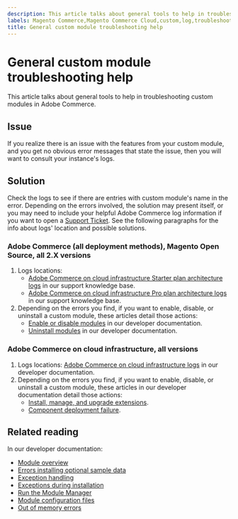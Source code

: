 ```yaml
---
description: This article talks about general tools to help in troubleshooting custom modules in Adobe Commerce.
labels: Magento Commerce,Magento Commerce Cloud,custom,log,troubleshooting,Adobe Commerce,cloud infrastructure,on-premises,Pro,Starter
title: General custom module troubleshooting help
---
```


# General custom module troubleshooting help

This article talks about general tools to help in troubleshooting custom modules in Adobe Commerce.

## Issue

If you realize there is an issue with the features from your custom module, and you get no obvious error messages that state the issue, then you will want to consult your instance's logs.

## Solution

Check the logs to see if there are entries with custom module's name in the error.  Depending on the errors involved, the solution may present itself, or you may need to include your helpful Adobe Commerce log information if you want to open a [Support Ticket](https://support.magento.com/hc/en-us/articles/360019088251-Submit-a-support-ticket). See the following paragraphs for the info about logs' location and possible solutions.

### Adobe Commerce (all deployment methods), Magento Open Source, all 2.X versions

1. Logs locations:
    * [Adobe Commerce on cloud infrastructure Starter plan architecture logs](https://support.magento.com/hc/en-us/articles/360020127552) in our support knowledge base.
    * [Adobe Commerce on cloud infrastructure Pro plan architecture logs](https://support.magento.com/hc/en-us/articles/360000318834-Log-locations-directories-for-Pro-plan-Integration-Staging-Production) in our support knowledge base.
1. Depending on the errors you find, if you want to enable, disable, or uninstall a custom module, these articles detail those actions:    
    * [Enable or disable modules](https://devdocs.magento.com/guides/v2.3/install-gde/install/cli/install-cli-subcommands-enable.html) in our developer documentation.
    * [Uninstall modules](https://devdocs.magento.com/guides/v2.3/install-gde/install/cli/install-cli-uninstall-mods.html) in our developer documentation.

### Adobe Commerce on cloud infrastructure, all versions

1. Logs locations: [Adobe Commerce on cloud infrastructure logs](https://devdocs.magento.com/guides/v2.3/cloud/trouble/environments-logs.html) in our developer documentation.
1. Depending on the errors you find, if you want to enable, disable, or uninstall a custom module, these articles in our developer documentation detail those actions:    
    * [Install, manage, and upgrade extensions](https://devdocs.magento.com/guides/v2.3/cloud/howtos/install-components.html).
    * [Component deployment failure](https://devdocs.magento.com/guides/v2.3/cloud/trouble/trouble_comp-deploy-fail.html).

## Related reading

In our developer documentation:

* [Module overview](https://devdocs.magento.com/guides/v2.3/architecture/archi_perspectives/components/modules/mod_intro.html)
* [Errors installing optional sample data](https://devdocs.magento.com/guides/v2.3/install-gde/trouble/tshoot_sample-data.html)
* [Exception handling](https://devdocs.magento.com/guides/v2.3/graphql/develop/exceptions.html)
* [Exceptions during installation](https://devdocs.magento.com/guides/v2.3/install-gde/trouble/tshoot_exceptions.html)
* [Run the Module Manager](https://devdocs.magento.com/guides/v2.3/comp-mgr/module-man/compman-checklist.html)
* [Module configuration files](https://devdocs.magento.com/guides/v2.3/config-guide/config/config-files.html)
* [Out of memory errors](https://devdocs.magento.com/guides/v2.3/comp-mgr/trouble/cman/out-of-memory.html)